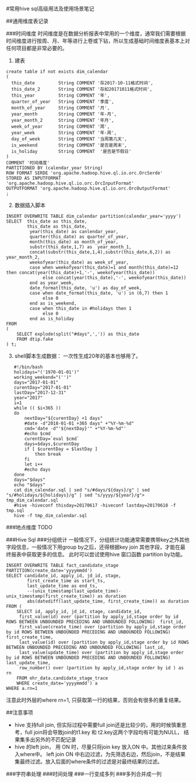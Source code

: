 #常用hive sql高级用法及使用场景笔记

##通用维度表记录 

###时间维度
  时间维度是在数据分析报表中常用的一个维度，通常我们需要根据时间维度进行按周、月、年等进行上卷或下钻，所以生成基础时间维度表基本上对任何项目都是非常必要的。
  
1. 建表
```
create table if not exists dim_calendar
(
  this_date         String COMMENT '存2017-10-11格式时间',
  this_date_2       String COMMENT '存如20171011格式时间',
  this_year         String COMMENT '年',
  quarter_of_year   String COMMENT '季度',
  month_of_year     String COMMENT '月',
  year_month        String COMMENT '年-月',
  year_month_2      String COMMENT '年月',
  week_of_year      String COMMENT '周',
  year_week         String COMMENT '年-周',
  day_of_week       String COMMENT '当周第几天',
  is_weekend        String COMMENT '是否是周末',
  is_holiday        String COMMENT  '是否是节假日'
)
COMMENT '时间维度'
PARTITIONED BY (calendar_year String)
ROW FORMAT SERDE 'org.apache.hadoop.hive.ql.io.orc.OrcSerde'
STORED AS INPUTFORMAT 'org.apache.hadoop.hive.ql.io.orc.OrcInputFormat'
OUTPUTFORMAT 'org.apache.hadoop.hive.ql.io.orc.OrcOutputFormat'
;
```

2. 数据插入脚本
```
INSERT OVERWRITE TABLE dim_calendar partition(calendar_year='yyyy')
SELECT  this_date as this_date,
        this_date as this_date,
         year(this_date) as canlendar_year,
         quarter(this_date) as quarter_of_year,
         month(this_date) as month_of_year,
         substr(this_date,1,7) as  year_month_1,
         concat(substr(this_date,1,4),substr(this_date,6,2)) as year_month_2,
         weekofyear(this_date) as week_of_year,
         case when weekofyear(this_date)=1 and month(this_date)=12 then concat(year(this_date)+1,'-', weekofyear(this_date))
              else concat(year(this_date),'-', weekofyear(this_date))
         end as year_week,
         date_format(this_date, 'u') as day_of_week,
         case when date_format(this_date, 'u') in (6,7) then 1
              else 0
         end as is_weekend,
         case when this_date in #holidays then 1
              else 0
         end as is_holiday
FROM
(
    SELECT explode(split("#days",',')) as this_date
    FROM dtip.fake
) t;
```

3. shell脚本生成数据： 一次性生成20年的基本也够用了。
```
   #!/bin/bash
   holidays="('1970-01-01')"
   working_weekend="('')"
   days="2017-01-01"
   curentDay="2017-01-01"
   lastDay="2017-12-31"
   year="2017"
   i=1
   while (( $i<365 ))
   do
       nextDay="${curentDay} +1 days"
       #date -d"2018-01-01 +365 days" +"%Y-%m-%d"
       cmd='date -d"'${nextDay}'" +"%Y-%m-%d"'
       #echo $cmd
       curentDay=`eval $cmd`
       days=$days,$curentDay
       if [ $curentDay = $lastDay ]
           then break
       fi
       let i++
       #echo days
   done
   days="$days"
   echo "$days"
   cat dim_calendar.sql | sed "s/#days/${days}/g" | sed "s/#holidays/${holidays}/g" | sed "s/yyyy/${year}/g"> tmp_dim_calendar.sql
   #hive -hiveconf thisday=20170617 -hiveconf lastday=20170618 -f tmp.sql
   hive -f tmp_dim_calendar.sql
``` 
###地点维度 TODO

###Hive Sql
###分组统计
一般情况下，分组统计功能通常需要携带key之外其他字段信息，一般情况下用group by之后，还得根据key join 其他字段，才能在最终报表中获取更多的信息。
此时可以尝试使用hive 窗口函数 partition by功能。
```
INSERT OVERWRITE TABLE fact_candidate_stage  PARTITION(create_date='yyyymmdd')
SELECT candidate_id, apply_id, jd_id, stage,
        first_create_time as start_ts,
        last_update_time as end_ts,
        --(unix_timestamp(last_update_time)-unix_timestamp(first_create_time)) as duration
        abs(datediff(last_update_time, first_create_time)) as duration
FROM (
    SELECT id, apply_id, jd_id, stage, candidate_id,
     first_value(id) over (partition by apply_id,stage order by id ROWS BETWEEN UNBOUNDED PRECEDING AND UNBOUNDED FOLLOWING)  first_id,
     first_value(create_time) over (partition by apply_id,stage order by id ROWS BETWEEN UNBOUNDED PRECEDING AND UNBOUNDED FOLLOWING)  first_create_time,
     last_value(id) over (partition by apply_id,stage order by id ROWS BETWEEN UNBOUNDED PRECEDING AND UNBOUNDED FOLLOWING) last_id,
     last_value(update_time) over (partition by apply_id,stage order by id ROWS BETWEEN UNBOUNDED PRECEDING AND UNBOUNDED FOLLOWING) last_update_time,
     row_number() over (partition by apply_id,stage order by id ) as rn
    FROM ehr_data.candidate_stage_trace
    WHERE create_date='yyyymmdd') a
WHERE a.rn=1
```
注意此时外层的where rn=1, 只获取第一行的结果，否则会有很多的重复结果。


##注意事项
* hive 支持full join, 但实际过程中需要full join还是比较少的，用的时候慎重思考，full join将会导致join的t1.key 和 t2.key这两个字段均有可能为NULL，
结果集多出另外的不匹配记录
* hive 的left join， 用 ON 时，尽量只将join key 放入ON 中。其他过来条件放入where中。
left join ON 中右边过滤，为先筛选右边，然后join，不是结果集最终过滤。放入后面的where条件的过滤是对最终结果的过滤。

###字符串处理
###时间处理
###一行变成多列
###多列合并成一列
